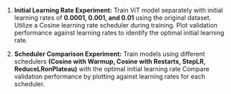 1. **Initial Learning Rate Experiment:**
Train ViT model separately with initial learning rates of **0.0001, 0.001, and 0.01** using the original dataset.
Utilize a Cosine learning rate scheduler during training.
Plot validation performance against learning rates to identify the optimal initial learning rate.

2. **Scheduler Comparison Experiment:** 
Train models using different schedulers **(Cosine with Warmup, Cosine with Restarts, StepLR, ReduceLRonPlateau)** with the optimal initial learning rate
Compare validation performance by plotting against learning rates for each scheduler.
